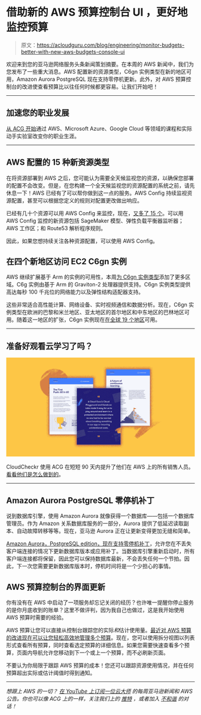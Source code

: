 # 借助新的 AWS 预算控制台 UI ，更好地监控预算

> 原文：<https://acloudguru.com/blog/engineering/monitor-budgets-better-with-new-aws-budgets-console-ui>

欢迎来到您的亚马逊网络服务头条新闻策划摘要。在本周的 AWS 新闻中，我们为您发布了一些重大消息。AWS 配置新的资源类型，C6gn 实例类型在新的地区可用，Amazon Aurora PostgreSQL 现在支持零停机更新。此外，对 AWS 预算控制台的改进使查看预算比以往任何时候都更容易。让我们开始吧！

* * *

## 加速您的职业发展

[从 ACG 开始](https://acloudguru.com/pricing)通过 AWS、Microsoft Azure、Google Cloud 等领域的课程和实际动手实验室改变你的职业生涯。

* * *

## AWS 配置的 15 种新资源类型

在将资源部署到 AWS 之后，您可能认为需要全天候监视您的资源，以确保您部署的配置不会改变。但是，在您构建一个全天候监视您的资源配置的系统之前，请先休息一下！AWS 已经有了可以帮你做到这一点的服务。AWS Config 持续监视资源配置，甚至可以根据您定义的规则对配置更改做出响应。

已经有几十个资源可以用 AWS Config 来监控，现在，[又多了 15 个](https://aws.amazon.com/about-aws/whats-new/2022/06/aws-config-15-new-resource-types/)。可以用 AWS Config 监控的新资源包括 SageMaker 模型、弹性负载平衡器监听器；AWS 工作区；和 Route53 解析程序规则。

因此，如果您想持续关注各种资源配置，可以使用 AWS Config。

## 在四个新地区访问 EC2 C6gn 实例

AWS 继续扩展基于 Arm 的实例的可用性，本周[为 C6gn 实例类型](https://aws.amazon.com/about-aws/whats-new/2022/06/amazon-ec2-c6gn-instances-available-additional-regions/)添加了更多区域。C6g 实例由基于 Arm 的 Graviton-2 处理器提供支持。C6gn 实例类型提供高达每秒 100 千兆位的网络能力以及弹性结构适配器支持。

这些非常适合高性能计算、网络设备、实时视频通信和数据分析。现在，C6gn 实例类型在欧洲的巴黎和米兰地区、亚太地区的首尔地区和中东地区的巴林地区可用。随着这一地区的扩张，C6gn 实例现在[在全球 19 个地区](https://aws.amazon.com/ec2/instance-types/c6g/)可用。

* * *

## 准备好观看云学习了吗？

![](img/bfb7b9915b29cd217c34556dfd956289.png)

CloudCheckr 使用 ACG 在短短 90 天内提升了他们在 AWS 上的所有销售人员。[看看他们是怎么做到的](https://go.acloudguru.com/cloudcheckr-case-study?cpn=7013u000000VDht)。

* * *

## Amazon Aurora PostgreSQL 零停机补丁

说到数据库引擎，使用 Amazon Aurora 就像获得一个数据库——包括一个数据库管理员。作为 Amazon 关系数据库服务的一部分，Aurora 提供了低延迟读取副本、自动故障转移等等。现在，亚马逊 Aurora 正在让更新变得更加无缝和简单。

[Amazon Aurora，PostgreSQL edition，现在支持零停机补丁](https://aws.amazon.com/about-aws/whats-new/2022/06/amazon-aurora-postgresql-compatible-edition-supports-zero-downtime-patching/)，允许您在不丢失客户端连接的情况下更新数据库版本或应用补丁。当数据库引擎重新启动时，所有客户端连接都将保留，因此您可以保持数据库最新，不会丢失任何一个节拍。因此，下一次您需要更新数据库版本时，停机时间将是一个少担心的事情。

## AWS 预算控制台的界面更新

你有没有在 AWS 中启动了一项服务却忘记关闭的经历？也许唯一提醒你停止服务的是你月底收到的账单？这里不做评判，因为我自己也做过，这是我开始使用 AWS 预算时需要的经验。

AWS 预算让您可以直接从控制台跟踪您的实际*和*估计使用量。[最近对 AWS 预算的改进现在可以让您轻松高效地管理多个预算](https://aws.amazon.com/about-aws/whats-new/2022/06/aws-budgets-ui-improvements/)。现在，您可以使用拆分视图以列表形式查看所有预算，同时查看选定预算的详细信息。如果您需要快速查看多个预算，页面内导航允许您移动到下一个或上一个预算，而不必刷新页面。

不要认为你局限于跟踪 AWS 预算的成本！您还可以跟踪资源使用情况，并在任何预算超出实际或估计阈值时得到通知。

* * *

*想跟上 AWS 的一切？* [*在 YouTube 上订阅一位云大师*](https://www.youtube.com/c/AcloudGuru) *的每周亚马逊新闻和 AWS 公告。你也可以像 ACG 上的*[](https://www.facebook.com/acloudguru)**一样，关注我们上的* [*推特*](https://twitter.com/acloudguru) *，或者加入* [*不和谐*](https://discord.com/invite/pluralsight) *的对话！**